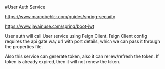 #User Auth Service

https://www.marcobehler.com/guides/spring-security

https://www.javainuse.com/spring/boot-jwt

User auth will call User service using Feign Client.
Feign Client config requires the api gate way url with port details, which we can pass it through the properties file.

Also this service can generate token, also it can renew/refresh the token.
If token is already expired, then it will not renew the token.